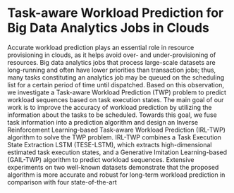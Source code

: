# Task-aware Workload Prediction for Big Data Analytics Jobs in Clouds

Accurate workload prediction plays an essential role in resource provisioning in clouds, as it helps avoid over- and
under-provisioning of resources. Big data analytics jobs that process large-scale datasets are long-running and often have lower priorities
than transaction jobs; thus, many tasks constituting an analytics job may be queued on the scheduling list for a certain period of time until
dispatched. Based on this observation, we investigate a Task-aware Workload Prediction (TWP) problem to predict workload sequences
based on task execution states. The main goal of our work is to improve the accuracy of workload prediction by utilizing the information about
the tasks to be scheduled. Towards this goal, we fuse task information into a prediction algorithm and design an Inverse Reinforcement
Learning-based Task-aware Workload Prediction (IRL-TWP) algorithm to solve the TWP problem. IRL-TWP combines a Task Execution State
Extraction LSTM (TESE-LSTM), which extracts high-dimensional estimated task execution states, and a Generative Imitation Learning-based
(GAIL-TWP) algorithm to predict workload sequences. Extensive experiments on two well-known datasets demonstrate that the proposed
algorithm is more accurate and robust for long-term workload prediction in comparison with four state-of-the-art 
